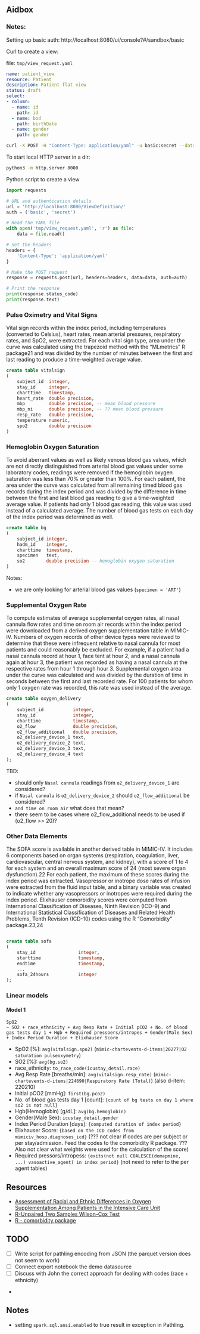 


## Aidbox

### Notes:

Setting up basic auth: http://localhost:8080/ui/console?#/sandbox/basic


Curl to create a view:


file: `tmp/view_request.yaml`

```yaml
name: patient_view
resource: Patient
description: Patient flat view
status: draft
select:
- column:
  - name: id
    path: id
  - name: bod
    path: birthDate
  - name: gender
    path: gender
```

```bash
curl -X POST -H "Content-Type: application/yaml" -u basic:secret --data-binary @tmp/view_request.yaml http://localhost:8080/ViewDefinition/
```

To start local HTTP server in a dir:

```bash
python3 -m http.server 8000
```


Python script to create a view
```python
import requests

# URL and authentication details
url = 'http://localhost:8080/ViewDefinition/'
auth = ('basic', 'secret')

# Read the YAML file
with open('tmp/view_request.yaml', 'r') as file:
    data = file.read()

# Set the headers
headers = {
    'Content-Type': 'application/yaml'
}

# Make the POST request
response = requests.post(url, headers=headers, data=data, auth=auth)

# Print the response
print(response.status_code)
print(response.text)
```



### Pulse Oximetry and Vital Signs

Vital sign records within the index period, including temperatures (converted to Celsius), heart rates, mean arterial pressures, respiratory rates, and SpO2, were extracted. For each vital sign type, area under the curve was calculated using the trapezoid method with the “MLmetrics” R package21 and was divided by the number of minutes between the first and last reading to produce a time-weighted average value.

```sql
create table vitalsign
(
    subject_id  integer,
    stay_id     integer,
    charttime   timestamp,
    heart_rate  double precision,
    mbp         double precision, -- mean blood pressure
    mbp_ni      double precision, -- ?? mean blood pressure 
    resp_rate   double precision,
    temperature numeric,
    spo2        double precision
)
```


### Hemoglobin Oxygen Saturation

To avoid aberrant values as well as likely venous blood gas values, which are not directly distinguished from arterial blood gas values under some laboratory codes, readings were removed if the hemoglobin oxygen saturation was less than 70% or greater than 100%. For each patient, the area under the curve was calculated from all remaining timed blood gas records during the index period and was divided by the difference in time between the first and last blood gas reading to give a time-weighted average value. If patients had only 1 blood gas reading, this value was used instead of a calculated average. The number of blood gas tests on each day of the index period was determined as well.

```sql
create table bg
(
    subject_id integer,
    hadm_id    integer,
    charttime  timestamp,
    specimen   text,
    so2        double precision -- hemoglobin oxygen saturation
)
```

Notes:
- we are only looking for arterial blood gas values (`specimen = 'ART'`)


### Supplemental Oxygen Rate

To compute estimates of average supplemental oxygen rates, all nasal cannula flow rates and time on room air records within the index period were downloaded from a derived oxygen supplementation table in MIMIC-IV. Numbers of oxygen records of other device types were reviewed to determine that these were infrequent relative to nasal cannula for most patients and could reasonably be excluded. For example, if a patient had a nasal cannula record at hour 1, face tent at hour 2, and a nasal cannula again at hour 3, the patient was recorded as having a nasal cannula at the respective rates from hour 1 through hour 3. Supplemental oxygen area under the curve was calculated and was divided by the duration of time in seconds between the first and last recorded rate. For 100 patients for whom only 1 oxygen rate was recorded, this rate was used instead of the average.

```sql
create table oxygen_delivery
(
    subject_id           integer,
    stay_id              integer,
    charttime            timestamp,
    o2_flow              double precision,
    o2_flow_additional   double precision,
    o2_delivery_device_1 text,
    o2_delivery_device_2 text,
    o2_delivery_device_3 text,
    o2_delivery_device_4 text
);
```

TBD:
- should only `Nasal cannula` readings from `o2_delivery_device_1` are considered? 
- if `Nasal cannula` is `o2_delivery_device_2` should `o2_flow_additional` be considered?
- `and time on room air` what does that mean? 
- there seem to be cases where o2_flow_additional needs to be used if (o2_flow >> 20)?



### Other Data Elements

The SOFA score is available in another derived table in MIMIC-IV. It includes 6 components based on organ systems (respiration, coagulation, liver, cardiovascular, central nervous system, and kidney), with a score of 1 to 4 for each system and an overall maximum score of 24 (most severe organ dysfunction).22 For each patient, the maximum of these scores during the index period was extracted. Vasopressor or inotrope dose rates of infusion were extracted from the fluid input table, and a binary variable was created to indicate whether any vasopressors or inotropes were required during the index period. Elixhauser comorbidity scores were computed from International Classification of Diseases, Ninth Revision (ICD-9) and International Statistical Classification of Diseases and Related Health Problems, Tenth Revision (ICD-10) codes using the R “Comorbidity” package.23,24

```sql

create table sofa
(
    stay_id                integer,
    starttime              timestamp,
    endtime                timestamp,
    ...
    sofa_24hours           integer
);
```


### Linear models

#### Model 1

```
SpO2 
~ SO2 + race_ethnicity + Avg Resp Rate + Initial pCO2 + No. of blood gas tests day 1 + Hgb + Required pressoers/intropes + Gender(Male Sex) + Index Period Duration + Elixhauser Score
```

- SpO2 [%]: `avg(vitalsign.spo2)` (`mimic-chartevents-d-items|20277|O2 saturation pulseoxymetry`)
- SO2 [%]: `avg(bg.so2)`
- race_ethnicity: `to_race_code(icustay_detail.race)`
- Avg Resp Rate [breaths/min]: `avg(vitalsign.resp_rate)` (`mimic-chartevents-d-items|224690|Respiratory Rate (Total)`) (also d-item: 220210)
- Initial pCO2 [mmHg]: `first(bg.pco2)`
- No. of blood gas tests day 1 [count]: `{count of bg tests on day 1 where so2 is not null}`
- Hgb(Hemoglobin) [g/dL]: `avg(bg.hemoglobin)`
- Gender(Male Sex): `icustay_detail.gender`
- Index Period Duration [days]: `{computed duration of index period}`
- Elixhauser Score: `{based on the ICD codes from mimiciv_hosp.diagnoses_icd}` (??? not clear if codes are per subject or per stay/admission. Feed the codes to the comorbidity R package. ??? Also not clear what weights were used for the calculation of the score)
- Required pressors/intropess: `{exits(not null COALESCE(domapmine, ...) vasoactive_agent) in index period}` (not need to refer to the per agent tables)

## Resources
- [Assessment of Racial and Ethnic Differences in Oxygen Supplementation Among Patients in the Intensive Care Unit](https://jamanetwork.com/journals/jamainternalmedicine/fullarticle/2794196)
- [R-Unpaired Two Samples Wilson-Cox Test](http://www.sthda.com/english/wiki/unpaired-two-samples-wilcoxon-test-in-r#:~:text=The%20unpaired%20two%2Dsamples%20Wilcoxon,two%20independent%20groups%20of%20samples)
- [R - comorbidity package](https://www.theoj.org/joss-papers/joss.00648/10.21105.joss.00648.pdf)


## TODO

- [ ] Write script for pathling encoding from JSON (the parquet version does not seem to work)
- [ ] Connect export notebook the demo datasource
- [ ] Discuss with John the correct approach for dealing with codes (race + ethnicity)
- 


## Notes
- setting  `spark.sql.ansi.enabled` to true result in exception in Pathling.
